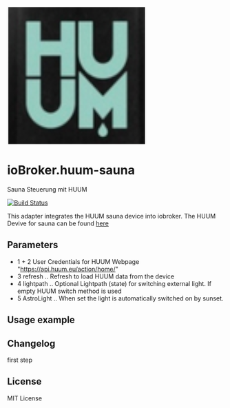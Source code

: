 ![Logo](admin/huum-sauna.png)
# ioBroker.huum-sauna
 Sauna Steuerung mit HUUM

[![Build Status]()](https://github.com/Chris-1965/ioBroker.huum-sauna)

This adapter integrates the HUUM sauna device into iobroker.
The HUUM Devive for sauna can be found [here](https://huum.de/)

## Parameters
- 1 + 2 User Credentials for HUUM Webpage "https://api.huum.eu/action/home/"
- 3 refresh     .. Refresh to load HUUM data from the device
- 4 lightpath   .. Optional Lightpath (state) for switching external light. If empty HUUM switch method is used
- 5 AstroLight  .. When set the light is automatically switched on by sunset.
  
## Usage example

## Changelog
first step

## License
MIT License

